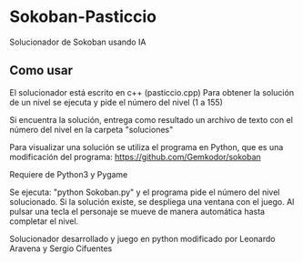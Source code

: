 # Sokoban-Pasticcio
Solucionador de Sokoban usando IA

## Como usar

El solucionador está escrito en c++ (pasticcio.cpp) 
Para obtener la solución de un nivel se ejecuta y pide el número del nivel (1 a 155)

Si encuentra la solución, entrega como resultado un archivo de texto con el número del nivel en la carpeta "soluciones"

Para visualizar una solución se utiliza el programa en Python, que es una modificación del programa: https://github.com/Gemkodor/sokoban

Requiere de Python3 y Pygame

Se ejecuta: "python Sokoban.py" y el programa pide el número del nivel solucionado.
Si la solución existe, se despliega una ventana con el juego. 
Al pulsar una tecla el personaje se mueve de manera automática hasta completar el nivel.

Solucionador desarrollado y juego en python modificado por Leonardo Aravena y Sergio Cifuentes
